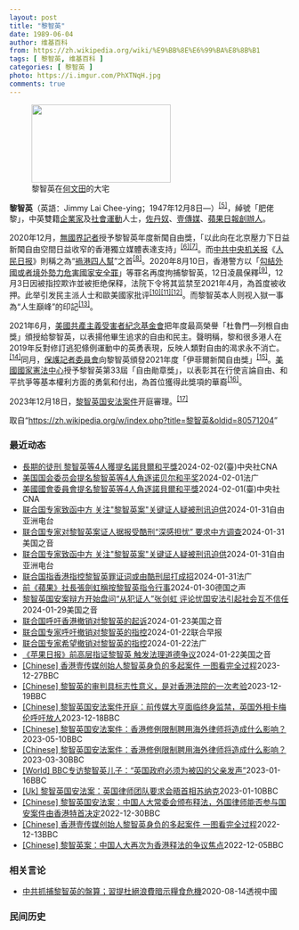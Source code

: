 ```yaml
---
layout: post
title: "黎智英"
date: 1989-06-04
author: 维基百科
from: https://zh.wikipedia.org/wiki/%E9%BB%8E%E6%99%BA%E8%8B%B1
tags: [ 黎智英, 维基百科 ]
categories: [ 黎智英 ]
photo: https://i.imgur.com/PhXTNqH.jpg
comments: true
---
```

<div class="mw-content-ltr mw-parser-output" lang="zh" dir="ltr"><div id="noteTA-97071178" class="noteTA"><div class="noteTA-group"><div data-noteta-group-source="module" data-noteta-group="IT"></div></div><div class="noteTA-local"><div data-noteta-code="zh:巧克力; zh-tw:巧克力; zh-hk:朱古力; zh-cn:巧克力;"></div><div data-noteta-code="zh-tw:黑道; zh-hk:黑社會; zh-cn:黑社会;"></div><div data-noteta-code="zh-tw:飯店; zh-hk:酒店; zh-cn:饭店;"></div><div data-noteta-code="zh-tw:伍佛維茲; zh-hk:沃夫維茲 ;zh-cn:沃尔福威茨;"></div></div></div>

<figure typeof="mw:File/Thumb"><a href="/wiki/File:Jimmy_Lai_Chee-ying_home_in_Ho_Man_Tin_20200418.png" class="mw-file-description"><img src="//upload.wikimedia.org/wikipedia/commons/thumb/9/9f/Jimmy_Lai_Chee-ying_home_in_Ho_Man_Tin_20200418.png/250px-Jimmy_Lai_Chee-ying_home_in_Ho_Man_Tin_20200418.png" decoding="async" width="250" height="140" class="mw-file-element" srcset="//upload.wikimedia.org/wikipedia/commons/thumb/9/9f/Jimmy_Lai_Chee-ying_home_in_Ho_Man_Tin_20200418.png/375px-Jimmy_Lai_Chee-ying_home_in_Ho_Man_Tin_20200418.png 1.5x, //upload.wikimedia.org/wikipedia/commons/thumb/9/9f/Jimmy_Lai_Chee-ying_home_in_Ho_Man_Tin_20200418.png/500px-Jimmy_Lai_Chee-ying_home_in_Ho_Man_Tin_20200418.png 2x" data-file-width="861" data-file-height="481"></a><figcaption>黎智英在<a href="/wiki/%E4%BD%95%E6%96%87%E7%94%B0" title="何文田">何文田</a>的大宅</figcaption></figure>
<p><b>黎智英</b>（英語：<span lang="en">Jimmy Lai Chee-ying</span>；1947年12月8日<span class="useeditintro" title="Template:BLP editintro">—</span>）<sup id="cite_ref-8" class="reference"><a href="#cite_note-8">[5]</a></sup>，綽號「肥佬黎」，中英雙籍<a href="/wiki/%E4%BC%81%E4%B8%9A%E5%AE%B6" title="企业家">企業家</a>及<a href="/wiki/%E7%A4%BE%E6%9C%83%E9%81%8B%E5%8B%95" title="社會運動">社會運動</a>人士，<a href="/wiki/%E4%BD%90%E4%B8%B9%E5%A5%B4" title="佐丹奴">佐丹奴</a>、<a href="/wiki/%E5%A3%B9%E5%82%B3%E5%AA%92" title="壹傳媒">壹傳媒</a>、<a href="/wiki/%E8%98%8B%E6%9E%9C%E6%97%A5%E5%A0%B1_(%E9%A6%99%E6%B8%AF)" title="蘋果日報 (香港)">蘋果日報</a><a href="/wiki/%E5%89%B5%E8%BE%A6%E4%BA%BA" class="mw-redirect" title="創辦人">創辦人</a>。
</p><p>2020年12月，<a href="/wiki/%E7%84%A1%E5%9C%8B%E7%95%8C%E8%A8%98%E8%80%85" class="mw-redirect" title="無國界記者">無國界記者</a>授予黎智英年度新聞自由獎，「以此向在北京壓力下日益新聞自由空間日益收窄的香港獨立媒體表達支持」<sup id="cite_ref-9" class="reference"><a href="#cite_note-9">[6]</a></sup><sup id="cite_ref-10" class="reference"><a href="#cite_note-10">[7]</a></sup>。而<a href="/wiki/%E4%B8%AD%E5%85%B1%E4%B8%AD%E5%A4%AE%E6%9C%BA%E5%85%B3%E6%8A%A5" title="中共中央机关报">中共中央机关报</a>《<a href="/wiki/%E4%BA%BA%E6%B0%91%E6%97%A5%E6%8A%A5" title="人民日报">人民日报</a>》則稱之為“<a href="/wiki/%E7%A5%B8%E6%B8%AF%E5%9B%9B%E4%BA%BA%E5%B8%AE" title="祸港四人帮">禍港四人幫</a>”之首<sup id="cite_ref-王平2019_11-0" class="reference"><a href="#cite_note-王平2019-11">[8]</a></sup>。2020年8月10日，香港警方以「<a href="/wiki/%E4%B8%AD%E8%8F%AF%E4%BA%BA%E6%B0%91%E5%85%B1%E5%92%8C%E5%9C%8B%E9%A6%99%E6%B8%AF%E7%89%B9%E5%88%A5%E8%A1%8C%E6%94%BF%E5%8D%80%E7%B6%AD%E8%AD%B7%E5%9C%8B%E5%AE%B6%E5%AE%89%E5%85%A8%E6%B3%95" title="中華人民共和國香港特別行政區維護國家安全法">勾結外國或者境外勢力危害國家安全罪</a>」等罪名再度拘捕黎智英，12日凌晨保釋<sup id="cite_ref-auto_12-0" class="reference"><a href="#cite_note-auto-12">[9]</a></sup>，12月3日因被指控欺诈並被拒绝保释，法院下令将其监禁至2021年4月，為首度被收押。此举引发民主派人士和歐美國家批评<sup id="cite_ref-13" class="reference"><a href="#cite_note-13">[10]</a></sup><sup id="cite_ref-14" class="reference"><a href="#cite_note-14">[11]</a></sup><sup id="cite_ref-over100_15-0" class="reference"><a href="#cite_note-over100-15">[12]</a></sup>。而黎智英本人则视入獄一事為“人生巔峰”的印記<sup id="cite_ref-16" class="reference"><a href="#cite_note-16">[13]</a></sup>。
</p><p>2021年6月，<a href="/wiki/%E5%85%B1%E7%94%A2%E4%B8%BB%E7%BE%A9%E5%8F%97%E9%9B%A3%E8%80%85%E7%B4%80%E5%BF%B5%E5%9F%BA%E9%87%91%E6%9C%83" title="共產主義受難者紀念基金會">美國共產主義受害者紀念基金會</a>把年度最高榮譽「杜魯門—列根自由獎」頒授給黎智英，以表揚他畢生追求的自由和民主。聲明稱，黎和很多港人在2019年反對修訂逃犯條例運動中的英勇表現，反映人類對自由的渴求永不消亡。<sup id="cite_ref-17" class="reference"><a href="#cite_note-17">[14]</a></sup>同月，<a href="/wiki/%E4%BF%9D%E8%AD%B7%E8%A8%98%E8%80%85%E5%A7%94%E5%93%A1%E6%9C%83" title="保護記者委員會">保護記者委員會</a>向黎智英頒發2021年度「伊菲爾新聞自由獎」<sup id="cite_ref-18" class="reference"><a href="#cite_note-18">[15]</a></sup>。<a href="/wiki/%E5%9C%8B%E5%AE%B6%E6%86%B2%E6%B3%95%E4%B8%AD%E5%BF%83" title="國家憲法中心">美國國家憲法中心</a>授予黎智英第33屆「自由勛章獎」，以表彰其在行使言論自由、和平抗爭等基本權利方面的勇氣和付出，為首位獲得此獎項的華裔<sup id="cite_ref-19" class="reference"><a href="#cite_note-19">[16]</a></sup>。
</p><p>2023年12月18日，<a href="/w/index.php?title=%E9%BB%8E%E6%99%BA%E8%8B%B1%E5%9B%BD%E5%AE%89%E6%B3%95%E6%A1%88%E4%BB%B6&amp;action=edit&amp;redlink=1" class="new" title="黎智英国安法案件（页面不存在）">黎智英国安法案件</a>开庭審理。<sup id="cite_ref-20" class="reference"><a href="#cite_note-20">[17]</a></sup>
</p>
<meta property="mw:PageProp/toc">
</div><!--esi <esi:include src="/esitest-fa8a495983347898/content" /> --><noscript><img src="https://login.wikimedia.org/wiki/Special:CentralAutoLogin/start?type=1x1" alt="" width="1" height="1" style="border: none; position: absolute;"></noscript>
<div class="printfooter" data-nosnippet="">取自“<a dir="ltr" href="https://zh.wikipedia.org/w/index.php?title=黎智英&amp;oldid=80571204">https://zh.wikipedia.org/w/index.php?title=黎智英&amp;oldid=80571204</a>”</div><div id="recent-news"><h3>最近动态</h3><ul><li><a href="https://nodebe4.github.io/waimei/2024-02-02/%E9%95%B7%E6%9C%9F%E7%9A%84%E5%BE%92%E5%88%91-%E9%BB%8E%E6%99%BA%E8%8B%B1%E7%AD%894%E4%BA%BA%E7%8D%B2%E6%8F%90%E5%90%8D%E8%AB%BE%E8%B2%9D%E7%88%BE%E5%92%8C%E5%B9%B3%E7%8D%8E" title="長期的徒刑 黎智英等4人獲提名諾貝爾和平獎—— （中央社台北2日電）美國國會及行政部門中國問題委員會提名香港壹傳媒創辦人黎智英、中國知名維權人士許志永與丁家喜、維吾爾學者伊力哈木‧土赫提角逐20...">長期的徒刑 黎智英等4人獲提名諾貝爾和平獎</a><time>2024-02-02</time><a class="tag">(臺)中央社CNA</a></li>
<li><a href="https://nodebe4.github.io/waimei/2024-02-01/%E7%BE%8E%E5%9B%BD%E5%9B%BD%E4%BC%9A%E5%A7%94%E5%91%98%E4%BC%9A%E6%8F%90%E5%90%8D%E9%BB%8E%E6%99%BA%E8%8B%B1%E7%AD%894%E4%BA%BA%E8%A7%92%E9%80%90%E8%AF%BA%E8%B4%9D%E5%B0%94%E5%92%8C%E5%B9%B3%E5%A5%96" title="美国国会委员会提名黎智英等4人角逐诺贝尔和平奖—— 01/02/2024 - 23:15 中央社报道，美国国会及行政部门中国问题委员会预计于周四公布中国人权定期审查报告，并将提名香港壹传媒集团创...">美国国会委员会提名黎智英等4人角逐诺贝尔和平奖</a><time>2024-02-01</time><a class="tag">法广</a></li>
<li><a href="https://nodebe4.github.io/waimei/2024-02-01/%E7%BE%8E%E5%9C%8B%E5%9C%8B%E6%9C%83%E5%A7%94%E5%93%A1%E6%9C%83%E6%8F%90%E5%90%8D%E9%BB%8E%E6%99%BA%E8%8B%B1%E7%AD%894%E4%BA%BA%E8%A7%92%E9%80%90%E8%AB%BE%E8%B2%9D%E7%88%BE%E5%92%8C%E5%B9%B3%E7%8D%8E" title="美國國會委員會提名黎智英等4人角逐諾貝爾和平獎—— （中央社記者江今葉華盛頓1日專電）美國國會及行政部門中國問題委員會今天將公布中國人權定期審查報告，並將提名香港壹傳媒集團創辦人黎智英、中國知名...">美國國會委員會提名黎智英等4人角逐諾貝爾和平獎</a><time>2024-02-01</time><a class="tag">(臺)中央社CNA</a></li>
<li><a href="https://nodebe4.github.io/waimei/2024-01-31/%E8%81%94%E5%90%88%E5%9B%BD%E4%B8%93%E5%AE%B6%E8%87%B4%E5%87%BD%E4%B8%AD%E6%96%B9-%E5%85%B3%E6%B3%A8-%E9%BB%8E%E6%99%BA%E8%8B%B1%E6%A1%88-%E5%85%B3%E9%94%AE%E8%AF%81%E4%BA%BA%E7%96%91%E8%A2%AB%E5%88%91%E8%AE%AF%E8%BF%AB%E4%BE%9B" title="联合国专家致函中方 关注”黎智英案”关键证人疑被刑讯迫供—— 图为2021年黎智英申请保释后被驳回的移送画面。 法新社图片 香港传媒大亨黎智英被控“串谋勾结外国势力”等罪名的案件仍在香港法院审理...">联合国专家致函中方 关注"黎智英案"关键证人疑被刑讯迫供</a><time>2024-01-31</time><a class="tag">自由亚洲电台</a></li>
<li><a href="https://nodebe4.github.io/waimei/2024-01-31/%E8%81%94%E5%90%88%E5%9B%BD%E4%B8%93%E5%AE%B6%E5%AF%B9%E9%BB%8E%E6%99%BA%E8%8B%B1%E6%A1%88%E8%AF%81%E4%BA%BA%E6%8D%AE%E6%8A%A5%E5%8F%97%E9%85%B7%E5%88%91-%E6%B7%B1%E6%84%9F%E6%8B%85%E5%BF%A7-%E8%A6%81%E6%B1%82%E4%B8%AD%E6%96%B9%E8%B0%83%E6%9F%A5" title="联合国专家对黎智英案证人据报受酷刑“深感担忧” 要求中方调查—— Wed, 31 Jan 2024 18:31:14 GMT 资料照片: 2023年12月19日一辆装甲囚车载着黎智英进入西九龙法...">联合国专家对黎智英案证人据报受酷刑“深感担忧” 要求中方调查</a><time>2024-01-31</time><a class="tag">美国之音</a></li>
<li><a href="https://nodebe4.github.io/waimei/2024-01-31/%E8%81%94%E5%90%88%E5%9B%BD%E4%B8%93%E5%AE%B6%E8%87%B4%E5%87%BD%E4%B8%AD%E6%96%B9-%E5%85%B3%E6%B3%A8-%E9%BB%8E%E6%99%BA%E8%8B%B1%E6%A1%88-%E5%85%B3%E9%94%AE%E8%AF%81%E4%BA%BA%E7%96%91%E8%A2%AB%E5%88%91%E8%AE%AF%E8%BF%AB%E4%BE%9B" title="联合国专家致函中方 关注”黎智英案”关键证人疑被刑讯迫供—— 图为2021年黎智英申请保释后被驳回的移送画面。 法新社图片 香港传媒大亨黎智英被控“串谋勾结外国势力”等罪名的案件仍在香港法院审理...">联合国专家致函中方 关注"黎智英案"关键证人疑被刑讯迫供</a><time>2024-01-31</time><a class="tag">自由亚洲电台</a></li>
<li><a href="https://nodebe4.github.io/waimei/2024-01-31/%E8%81%94%E5%90%88%E5%9B%BD%E6%8C%87%E9%A6%99%E6%B8%AF%E6%8C%87%E6%8E%A7%E9%BB%8E%E6%99%BA%E8%8B%B1%E7%BD%AA%E8%AF%81%E8%AF%8D%E6%88%96%E7%94%B1%E9%85%B7%E5%88%91%E5%B1%88%E6%89%93%E6%88%90%E6%8B%9B" title="联合国指香港指控黎智英罪证词或由酷刑屈打成招—— 31/01/2024 - 12:51 联合国一名独立专家周三今天表示，针对因危害国家安全指控而面临终身监禁的香港民主人士，报业大亨黎智英的证据，...">联合国指香港指控黎智英罪证词或由酷刑屈打成招</a><time>2024-01-31</time><a class="tag">法广</a></li>
<li><a href="https://nodebe4.github.io/waimei/2024-01-30/%E5%89%8D-%E8%98%8B%E6%9E%9C-%E7%A4%BE%E9%95%B7%E5%BC%B5%E5%8A%8D%E8%99%B9%E7%A8%B1%E6%8C%89%E9%BB%8E%E6%99%BA%E8%8B%B1%E6%8C%87%E4%BB%A4%E8%A1%8C%E4%BA%8B" title="前《蘋果》社長張劍虹稱按黎智英指令行事—— 2024-01-30T05:48:41.454Z 壹傳媒創辦人黎智英因涉嫌違反國安法被捕 （德國之聲中文網）黎智英案29日在香港法院進行第18天審訊，...">前《蘋果》社長張劍虹稱按黎智英指令行事</a><time>2024-01-30</time><a class="tag">德国之声</a></li>
<li><a href="https://nodebe4.github.io/waimei/2024-01-29/%E9%BB%8E%E6%99%BA%E8%8B%B1%E5%9B%BD%E5%AE%89%E6%A1%88%E8%BE%A9%E6%96%B9%E5%BC%80%E5%A7%8B%E7%9B%98%E9%97%AE-%E4%BB%8E%E7%8A%AF%E8%AF%81%E4%BA%BA-%E5%BC%A0%E5%89%91%E8%99%B9-%E8%AF%84%E8%AE%BA%E5%BF%A7%E5%9B%BD%E5%AE%89%E6%B3%95%E5%BC%95%E8%B5%B7%E7%A4%BE%E4%BC%9A%E4%BA%92%E4%B8%8D%E4%BF%A1%E4%BB%BB" title="黎智英国安案辩方开始盘问“从犯证人”张剑虹 评论忧国安法引起社会互不信任—— Mon, 29 Jan 2024 17:06:19 GMT 军装警员牵着警犬监察进入西九龙裁判法院大楼，旁听香港壹传...">黎智英国安案辩方开始盘问“从犯证人”张剑虹 评论忧国安法引起社会互不信任</a><time>2024-01-29</time><a class="tag">美国之音</a></li>
<li><a href="https://nodebe4.github.io/waimei/2024-01-23/%E8%81%94%E5%90%88%E5%9B%BD%E5%91%BC%E5%90%81%E9%A6%99%E6%B8%AF%E6%92%A4%E9%94%80%E5%AF%B9%E9%BB%8E%E6%99%BA%E8%8B%B1%E7%9A%84%E8%B5%B7%E8%AF%89" title="联合国呼吁香港撤销对黎智英的起诉—— Wed, 24 Jan 2024 02:07:54 GMT 资料照片：2020年12月12日，香港民主派媒体大亨黎智英（中）被带上警车，前往法庭接受根据香港...">联合国呼吁香港撤销对黎智英的起诉</a><time>2024-01-23</time><a class="tag">美国之音</a></li>
<li><a href="https://nodebe4.github.io/waimei/2024-01-22/%E8%81%94%E5%90%88%E5%9B%BD%E4%B8%93%E5%AE%B6%E5%91%BC%E5%90%81%E6%92%A4%E9%94%80%E5%AF%B9%E9%BB%8E%E6%99%BA%E8%8B%B1%E7%9A%84%E6%8C%87%E6%8E%A7" title="联合国专家呼吁撤销对黎智英的指控—— 四名联合国人权专家呼吁香港撤销对壹传媒集团创办人黎智英的所有指控，并立即释放他。黎智英与《苹果日报》三家相关公司被控“串谋勾结外国势力”等罪案件当前正在审理...">联合国专家呼吁撤销对黎智英的指控</a><time>2024-01-22</time><a class="tag">联合早报</a></li>
<li><a href="https://nodebe4.github.io/waimei/2024-01-22/%E8%81%94%E5%90%88%E5%9B%BD%E4%B8%93%E5%AE%B6%E5%B8%8C%E6%9C%9B%E6%92%A4%E9%94%80%E5%AF%B9%E9%BB%8E%E6%99%BA%E8%8B%B1%E7%9A%84%E6%8C%87%E6%8E%A7" title="联合国专家希望撤销对黎智英的指控—— 22/01/2024 - 22:36 1 月 2 日，76 岁的黎智英在一次备受瞩目的国家安全审判中对“煽动叛乱”和“共谋”的指控表示不认罪，此后他有可能面...">联合国专家希望撤销对黎智英的指控</a><time>2024-01-22</time><a class="tag">法广</a></li>
<li><a href="https://nodebe4.github.io/waimei/2024-01-22/%E8%8B%B9%E6%9E%9C%E6%97%A5%E6%8A%A5-%E5%89%8D%E9%AB%98%E5%B1%82%E6%8C%87%E8%AF%81%E9%BB%8E%E6%99%BA%E8%8B%B1-%E8%A7%A6%E5%8F%91%E6%B3%95%E7%90%86%E9%81%93%E5%BE%B7%E4%BA%89%E8%AE%AE" title="《苹果日报》前高层指证黎智英 触发法理道德争议—— Mon, 22 Jan 2024 15:51:58 GMT 资料照：一辆监狱车将香港壹传媒创办人黎智英送到香港西九龙法院。（2024年1月2日...">《苹果日报》前高层指证黎智英 触发法理道德争议</a><time>2024-01-22</time><a class="tag">美国之音</a></li>
<li><a href="https://nodebe4.github.io/waimei/2023-12-27/Chinese-%E9%A6%99%E6%B8%AF%E5%A3%B9%E4%BC%A0%E5%AA%92%E5%88%9B%E5%A7%8B%E4%BA%BA%E9%BB%8E%E6%99%BA%E8%8B%B1%E8%BA%AB%E8%B4%9F%E7%9A%84%E5%A4%9A%E8%B5%B7%E6%A1%88%E4%BB%B6-%E4%B8%80%E5%9B%BE%E7%9C%8B%E5%AE%8C%E5%85%A8%E8%BF%87%E7%A8%8B" title="[Chinese] 香港壹传媒创始人黎智英身负的多起案件 一图看完全过程—— 香港壹传媒创始人黎智英身负的多起案件 一图看完全过程 2022年12月10日 最近更新： 2023年12月28日 图...">[Chinese] 香港壹传媒创始人黎智英身负的多起案件 一图看完全过程</a><time>2023-12-27</time><a class="tag">BBC</a></li>
<li><a href="https://nodebe4.github.io/waimei/2023-12-19/Chinese-%E9%BB%8E%E6%99%BA%E8%8B%B1%E7%9A%84%E5%AE%A1%E5%88%A4%E5%85%B7%E6%A0%87%E5%BF%97%E6%80%A7%E6%84%8F%E4%B9%89-%E6%98%AF%E5%AF%B9%E9%A6%99%E6%B8%AF%E6%B3%95%E9%99%A2%E7%9A%84%E4%B8%80%E6%AC%A1%E8%80%83%E9%AA%8C" title="[Chinese] 黎智英的审判具标志性意义，是对香港法院的一次考验—— 黎智英的审判具标志性意义，是对香港法院的一次考验 毛远扬（Frances Mao） BBC记者 2023年12月19日 ...">[Chinese] 黎智英的审判具标志性意义，是对香港法院的一次考验</a><time>2023-12-19</time><a class="tag">BBC</a></li>
<li><a href="https://nodebe4.github.io/waimei/2023-12-18/Chinese-%E9%BB%8E%E6%99%BA%E8%8B%B1%E5%9B%BD%E5%AE%89%E6%B3%95%E6%A1%88%E4%BB%B6%E5%BC%80%E5%BA%AD-%E5%89%8D%E4%BC%A0%E5%AA%92%E5%A4%A7%E4%BA%A8%E9%9D%A2%E4%B8%B4%E7%BB%88%E8%BA%AB%E7%9B%91%E7%A6%81-%E8%8B%B1%E5%9B%BD%E5%A4%96%E7%9B%B8%E5%8D%A1%E6%A2%85%E4%BC%A6%E5%91%BC%E5%90%81%E6%94%BE%E4%BA%BA" title="[Chinese] 黎智英国安法案件开庭：前传媒大亨面临终身监禁，英国外相卡梅伦呼吁放人—— 黎智英国安法案件开庭：前传媒大亨面临终身监禁，英国外相卡梅伦呼吁放人 2023年12月18日 图像来...">[Chinese] 黎智英国安法案件开庭：前传媒大亨面临终身监禁，英国外相卡梅伦呼吁放人</a><time>2023-12-18</time><a class="tag">BBC</a></li>
<li><a href="https://nodebe4.github.io/waimei/2023-05-10/Chinese-%E9%BB%8E%E6%99%BA%E8%8B%B1%E5%9B%BD%E5%AE%89%E6%B3%95%E6%A1%88%E4%BB%B6-%E9%A6%99%E6%B8%AF%E4%BF%AE%E4%BE%8B%E9%99%90%E5%88%B6%E8%81%98%E7%94%A8%E6%B5%B7%E5%A4%96%E5%BE%8B%E5%B8%88%E5%B0%86%E9%80%A0%E6%88%90%E4%BB%80%E4%B9%88%E5%BD%B1%E5%93%8D" title="[Chinese] 黎智英国安法案件：香港修例限制聘用海外律师将造成什么影响？—— 黎智英国安法案件：香港修例限制聘用海外律师将造成什么影响？ 2023年3月31日 最近更新： 2023年5月1...">[Chinese] 黎智英国安法案件：香港修例限制聘用海外律师将造成什么影响？</a><time>2023-05-10</time><a class="tag">BBC</a></li>
<li><a href="https://nodebe4.github.io/waimei/2023-03-30/Chinese-%E9%BB%8E%E6%99%BA%E8%8B%B1%E5%9B%BD%E5%AE%89%E6%B3%95%E6%A1%88%E4%BB%B6-%E9%A6%99%E6%B8%AF%E4%BF%AE%E4%BE%8B%E9%99%90%E5%88%B6%E8%81%98%E7%94%A8%E6%B5%B7%E5%A4%96%E5%BE%8B%E5%B8%88%E5%B0%86%E9%80%A0%E6%88%90%E4%BB%80%E4%B9%88%E5%BD%B1%E5%93%8D" title="[Chinese] 黎智英国安法案件：香港修例限制聘用海外律师将造成什么影响？—— 黎智英国安法案件：香港修例限制聘用海外律师将造成什么影响？ 2023年3月31日 图像来源，Reuters 图...">[Chinese] 黎智英国安法案件：香港修例限制聘用海外律师将造成什么影响？</a><time>2023-03-30</time><a class="tag">BBC</a></li>
<li><a href="https://nodebe4.github.io/waimei/2023-01-16/World-BBC%E4%B8%93%E8%AE%BF%E9%BB%8E%E6%99%BA%E8%8B%B1%E5%84%BF%E5%AD%90-%E8%8B%B1%E5%9B%BD%E6%94%BF%E5%BA%9C%E5%BF%85%E9%A1%BB%E4%B8%BA%E8%A2%AB%E5%9B%9A%E7%9A%84%E7%88%B6%E4%BA%B2%E5%8F%91%E5%A3%B0" title="[World] BBC专访黎智英儿子：“英国政府必须为被囚的父亲发声”—— BBC专访黎智英儿子：“英国政府必须为被囚的父亲发声” 你的器材不支持播放多媒体材料 BBC专访黎智英儿子：“英国政府...">[World] BBC专访黎智英儿子：“英国政府必须为被囚的父亲发声”</a><time>2023-01-16</time><a class="tag">BBC</a></li>
<li><a href="https://nodebe4.github.io/waimei/2023-01-10/Uk-%E9%BB%8E%E6%99%BA%E8%8B%B1%E5%9B%BD%E5%AE%89%E6%B3%95%E6%A1%88-%E8%8B%B1%E5%9B%BD%E5%BE%8B%E5%B8%88%E5%9B%A2%E9%98%9F%E8%A6%81%E6%B1%82%E4%BC%9A%E6%99%A4%E9%A6%96%E7%9B%B8%E8%8B%8F%E7%BA%B3%E5%85%8B" title="[Uk] 黎智英国安法案：英国律师团队要求会晤首相苏纳克—— 黎智英国安法案：英国律师团队要求会晤首相苏纳克 丹尼（Danny Vincent） BBC记者　香港报道 2023年1月10日 图像...">[Uk] 黎智英国安法案：英国律师团队要求会晤首相苏纳克</a><time>2023-01-10</time><a class="tag">BBC</a></li>
<li><a href="https://nodebe4.github.io/waimei/2022-12-30/Chinese-%E9%BB%8E%E6%99%BA%E8%8B%B1%E5%9B%BD%E5%AE%89%E6%B3%95%E6%A1%88-%E4%B8%AD%E5%9B%BD%E4%BA%BA%E5%A4%A7%E5%B8%B8%E5%A7%94%E4%BC%9A%E9%A2%81%E5%B8%83%E9%87%8A%E6%B3%95-%E5%A4%96%E5%9B%BD%E5%BE%8B%E5%B8%88%E8%83%BD%E5%90%A6%E5%8F%82%E4%B8%8E%E5%9B%BD%E5%AE%89%E6%A1%88%E4%BB%B6%E7%94%B1%E9%A6%99%E6%B8%AF%E7%89%B9%E9%A6%96%E5%86%B3%E5%AE%9A" title="[Chinese] 黎智英国安法案：中国人大常委会颁布释法，外国律师能否参与国安案件由香港特首决定—— 黎智英国安法案：中国人大常委会颁布释法，外国律师能否参与国安案件由香港特首决定 2022年...">[Chinese] 黎智英国安法案：中国人大常委会颁布释法，外国律师能否参与国安案件由香港特首决定</a><time>2022-12-30</time><a class="tag">BBC</a></li>
<li><a href="https://nodebe4.github.io/waimei/2022-12-13/Chinese-%E9%A6%99%E6%B8%AF%E5%A3%B9%E4%BC%A0%E5%AA%92%E5%88%9B%E5%A7%8B%E4%BA%BA%E9%BB%8E%E6%99%BA%E8%8B%B1%E8%BA%AB%E8%B4%9F%E7%9A%84%E5%A4%9A%E8%B5%B7%E6%A1%88%E4%BB%B6-%E4%B8%80%E5%9B%BE%E7%9C%8B%E5%AE%8C%E5%85%A8%E8%BF%87%E7%A8%8B" title="[Chinese] 香港壹传媒创始人黎智英身负的多起案件 一图看完全过程—— 香港壹传媒创始人黎智英身负的多起案件 一图看完全过程 2022年12月10日 最近更新： 2022年12月13日 图...">[Chinese] 香港壹传媒创始人黎智英身负的多起案件 一图看完全过程</a><time>2022-12-13</time><a class="tag">BBC</a></li>
<li><a href="https://nodebe4.github.io/waimei/2022-12-05/Chinese-%E9%BB%8E%E6%99%BA%E8%8B%B1%E6%A1%88-%E4%B8%AD%E5%9B%BD%E4%BA%BA%E5%A4%A7%E5%86%8D%E6%AC%A1%E4%B8%BA%E9%A6%99%E6%B8%AF%E9%87%8A%E6%B3%95%E7%9A%84%E4%BA%89%E8%AE%AE%E7%84%A6%E7%82%B9" title="[Chinese] 黎智英案：中国人大再次为香港释法的争议焦点—— 黎智英案：中国人大再次为香港释法的争议焦点 2022年12月6日 图像来源，EPA 图像加注文字， 黎智英自2020年底起被收...">[Chinese] 黎智英案：中国人大再次为香港释法的争议焦点</a><time>2022-12-05</time><a class="tag">BBC</a></li>
</ul></div><div id="open-opinion"><h3>相关言论</h3><ul><li><a href="https://nodebe4.github.io/opinion/2020-08-14/%E4%B8%AD%E5%85%B1%E6%8A%93%E6%8D%95%E9%BB%8E%E6%99%BA%E8%8B%B1%E7%9A%84%E7%9B%A4%E7%AE%97-%E7%BF%92%E6%8F%90%E6%9D%9C%E7%B5%95%E6%B5%AA%E8%B2%BB%E6%9A%97%E7%A4%BA%E7%B3%A7%E9%A3%9F%E5%8D%B1%E6%A9%9F/" title="透視中國">中共抓捕黎智英的盤算；習提杜絕浪費暗示糧食危機</a><time>2020-08-14</time><a class="tag">透視中國</a></li>
</ul></div><div id="mjls-record"><h3>民间历史</h3><ul></ul></div>